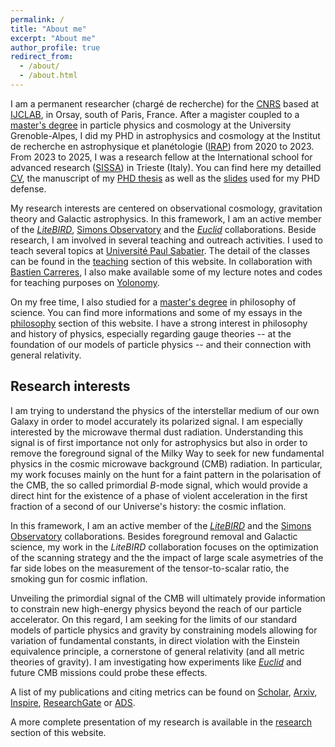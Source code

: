 ```yaml
---
permalink: /
title: "About me"
excerpt: "About me"
author_profile: true
redirect_from: 
  - /about/
  - /about.html
---
```


I am a permanent researcher (chargé de recherche) for the [CNRS](https://www.cnrs.fr/en) based at [IJCLAB](https://www.ijclab.in2p3.fr/), in Orsay, south of Paris, France. After a magister coupled to a [master's degree](https://formations.univ-grenoble-alpes.fr/fr/catalogue-2021/master-XB/master-physique-IAQK7WZY/parcours-physique-subatomique-et-cosmologie-2e-annee-IAY1KEEB.html) in particle physics and cosmology at the University Grenoble-Alpes, I did my PHD in astrophysics and cosmology at the Institut de recherche en astrophysique et planétologie ([IRAP](https://www.irap.omp.eu)) from 2020 to 2023. From 2023 to 2025, I was a research fellow at the International school for advanced research ([SISSA](https://www.sissa.it/)) in Trieste (Italy). You can find here my detailled [CV](files/CV.pdf), the manuscript of my [PHD thesis](files/Thesis-Vacher.pdf) as well as the [slides](https://drive.google.com/file/d/1bkcXcH5ExecYRUcgoOJAfavtZJaMzHgd/view?usp=sharing) used for my PHD defense.

My research interests are centered on observational cosmology, gravitation theory and Galactic astrophysics. In this framework, I am an active member of the [*LiteBIRD*](https://www.isas.jaxa.jp/en/missions/spacecraft/future/litebird.html), [Simons Observatory](https://simonsobservatory.org/) and the [*Euclid*](https://www.euclid-ec.org) collaborations. Beside research, I am involved in several teaching and outreach activities. I used to teach several topics at [Université Paul Sabatier](https://www.univ-tlse3.fr). The detail of the classes can be found in the [teaching](/teaching/) section of this website. In collaboration with [Bastien Carreres](https://bastiencarreres.github.io/), I also make available some of my lecture notes and codes for teaching purposes on [Yolonomy](https://yolonomy.github.io).

On my free time, I also studied for a [master's degree](https://shs-nancy.univ-lorraine.fr/formation/master-epistemologie-histoire-des-sciences-et-des-techniques-madelhis/) in philosophy of science. You can find more informations and some of my essays in the [philosophy](/philo/) section of this website.
I have a strong interest in philosophy and history of physics, especially regarding gauge theories -- at the foundation of our models of particle physics -- and their connection with general relativity. 

## Research interests

I am trying to understand the physics of the interstellar medium of our own Galaxy in order to model accurately its polarized signal. I am especially interested by the microwave thermal dust radiation. Understanding this signal is of first importance not only for astrophysics but also in order to remove the foreground signal of the Milky Way to seek for new fundamental physics in the cosmic microwave background (CMB) radiation. In particular, my work focuses mainly on the hunt for a faint pattern in the polarisation of the CMB, the so called primordial $B$-mode signal, which would provide a direct hint for the existence of a phase of violent acceleration in the first fraction of a second of our Universe's history: the cosmic inflation.

In this framework, I am an active member of the [*LiteBIRD*](https://www.isas.jaxa.jp/en/missions/spacecraft/future/litebird.html) and the [Simons Observatory](https://simonsobservatory.org/) collaborations. Besides foreground removal and Galactic science, my work in the $LiteBIRD$ collaboration focuses on the optimization of the scanning strategy and the the impact of large scale asymetries of the far side lobes on the measurement of the tensor-to-scalar ratio, the smoking gun for cosmic inflation.

Unveiling the primordial signal of the CMB will ultimately provide information to constrain new high-energy physics beyond the reach of our particle accelerator. On this regard, I am seeking for the limits of our standard models of particle physics and gravity by constraining models allowing for variation of fundamental constants, in direct violation with the Einstein equivalence principle, a cornerstone of general relativity (and all metric theories of gravity). I am investigating how experiments like [*Euclid*](https://www.euclid-ec.org) and future CMB missions could probe these effects.

A list of my publications and citing metrics can be found on [Scholar](https://scholar.google.com/citations?user=uLb6OyYAAAAJ&hl=fr&authuser=1), [Arxiv](https://arxiv.org/search/astro-ph?searchtype=author&query=Vacher%2C+L), [Inspire](https://inspirehep.net/authors/1969120?ui-citation-summary=true), [ResearchGate](https://www.researchgate.net/profile/Leo-Vacher) or [ADS](https://ui.adsabs.harvard.edu/search/q=orcid%3A0000-0001-9551-1417&sort=date+desc).

A more complete presentation of my research is available in the [research](/research/) section of this website.

<!-- 
## References

PHD supervisor: [Jonathan Aumont](jonathan.aumont@irap.omp.eu) \\
PHD co-supervisor: [Ludovic Montier](ludovic.montier@irap.omp.eu) -->
